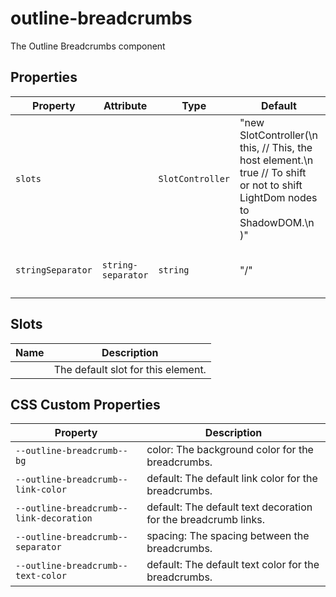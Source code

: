 # outline-breadcrumbs

The Outline  Breadcrumbs component

## Properties

| Property          | Attribute          | Type             | Default                                          | Description                                    |
|-------------------|--------------------|------------------|--------------------------------------------------|------------------------------------------------|
| `slots`           |                    | `SlotController` | "new SlotController(\n    this, // This, the host element.\n    true // To shift or not to shift LightDom nodes to ShadowDOM.\n  )" |                                                |
| `stringSeparator` | `string-separator` | `string`         | "/"                                              | Property to define the value of the separator. |

## Slots

| Name | Description                        |
|------|------------------------------------|
|      | The default slot for this element. |

## CSS Custom Properties

| Property                                | Description                                      |
|-----------------------------------------|--------------------------------------------------|
| `--outline-breadcrumb--bg`              | color: The background color for the breadcrumbs. |
| `--outline-breadcrumb--link-color`      | default: The default link color for the breadcrumbs. |
| `--outline-breadcrumb--link-decoration` | default: The default text decoration for the breadcrumb links. |
| `--outline-breadcrumb--separator`       | spacing: The spacing between the breadcrumbs.    |
| `--outline-breadcrumb--text-color`      | default: The default text color for the breadcrumbs. |
